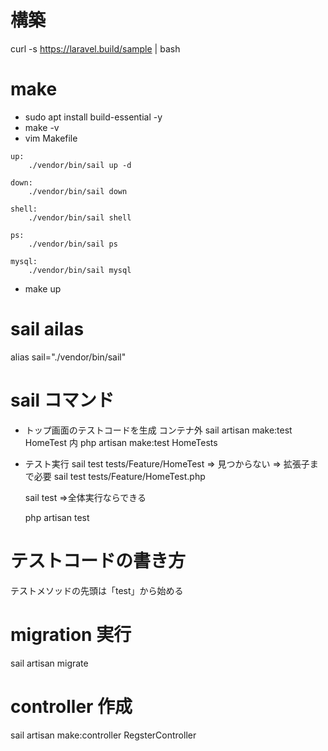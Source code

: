 # 構築
curl -s https://laravel.build/sample | bash

# make
- sudo apt install build-essential -y
- make -v
- vim Makefile
```
up:
    ./vendor/bin/sail up -d

down:
    ./vendor/bin/sail down

shell:
    ./vendor/bin/sail shell

ps:
    ./vendor/bin/sail ps

mysql:
    ./vendor/bin/sail mysql
```

- make up

# sail ailas
alias sail="./vendor/bin/sail"

# sail コマンド
- トップ画面のテストコードを生成
    コンテナ外
        sail artisan make:test HomeTest
    内
        php artisan make:test HomeTests
- テスト実行
    sail test tests/Feature/HomeTest
    ⇒ 見つからない
    ⇒ 拡張子まで必要
    sail test tests/Feature/HomeTest.php
    
    sail test 
    ⇒全体実行ならできる

    php artisan test

# テストコードの書き方
テストメソッドの先頭は「test」から始める

# migration 実行
sail artisan migrate

# controller 作成
sail artisan make:controller RegsterController